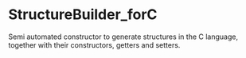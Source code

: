 # StructureBuilder_forC
Semi automated constructor to generate structures in the C language, together with their constructors, getters and setters.
